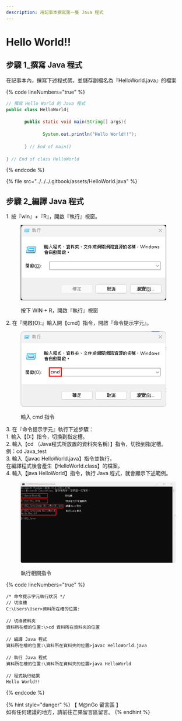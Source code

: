 ```yaml
---
description: 用記事本撰寫第一隻 Java 程式
---
```


# Hello World!!

## 步驟 1\_撰寫 Java 程式

在記事本內，撰寫下述程式碼，並儲存副檔名為『HelloWorld.java』的檔案

{% code lineNumbers="true" %}
```java
// 撰寫 Hello World 的 Java 程式
public class HelloWorld{

       public static void main(String[] args){

              System.out.println("Hello World!!");

       } // End of main()

} // End of class HelloWorld
```
{% endcode %}

{% file src="../../../.gitbook/assets/HelloWorld.java" %}

## 步驟 2\_編譯 Java 程式

1\. 按『win』+『R』，開啟『執行』視窗。

<figure><img src="../../../.gitbook/assets/0013.png" alt=""><figcaption><p>按下 WIN + R，開啟『執行』視窗</p></figcaption></figure>

2\. 在『開啟(O):』輸入開【cmd】指令，開啟『命令提示字元』。

<figure><img src="../../../.gitbook/assets/0014.png" alt=""><figcaption><p>輸入 cmd 指令</p></figcaption></figure>

3\. 在『命令提示字元』執行下述步驟：\
&#x20;   1\. 輸入【D:】指令，切換到指定槽。\
&#x20;   2\. 輸入【cd （Java程式所放置的資料夾名稱）】指令，切換到指定槽。\
&#x20;       例：cd Java\_test\
&#x20;   3\. 輸入【javac HelloWorld.java】指令並執行，\
&#x20;       在編譯程式後會產生【HelloWorld.class】的檔案。\
&#x20;   4\. 輸入【java HelloWorld】指令，執行 Java 程式，就會顯示下述範例。

<figure><img src="../../../.gitbook/assets/0015.png" alt=""><figcaption><p>執行相關指令</p></figcaption></figure>

{% code lineNumbers="true" %}
```
/* 命令提示字元執行狀況 */
// 切換槽
C:\Users\User>資料所在槽的位置:

// 切換資料夾
資料所在槽的位置:\>cd 資料所在資料夾的位置

// 編譯 Java 程式
資料所在槽的位置:\資料所在資料夾的位置>javac HelloWorld.java

// 執行 Java 程式
資料所在槽的位置:\資料所在資料夾的位置>java HelloWorld

// 程式執行結果
Hello World!!
```
{% endcode %}



{% hint style="danger" %}
【 M@nGo 留言區 】\
如有任何建議的地方，請前往芒果留言區留言。
{% endhint %}

